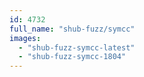 ```yaml
---
id: 4732
full_name: "shub-fuzz/symcc"
images: 
  - "shub-fuzz-symcc-latest"
  - "shub-fuzz-symcc-1804"
---
```

